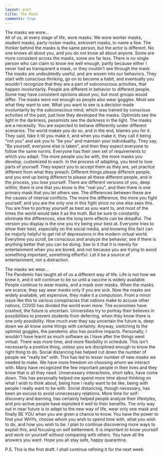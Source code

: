 ```yaml
---
layout: post
title: The Mask
comments: true
---
```


The masks we wore...  
All of us, at every stage of life, wore masks. We wore worker masks, student masks, party rocker masks, extrovert masks, to name a few. The thinker behind the masks is the same person, but the actor is different. No one knows all about you, and you do not know all about anyone. Some are more consistent across the masks, some are far less. There is no single person who can claim to know me well enough, partly because either I never had as transparent a mask, or they couldn't see through the mask. The masks are undoubtedly useful, and are woven into our behaviors. They start with conscious thinking, go on to become a habit, and eventually you wouldn't recognize that they are a part of subconscious activities, that happen involuntarily. People are different in behavior to different people. Some may have consistent opinions about you, but most groups would differ. The masks were not enough so people also wear goggles. Most see what they want to see. What you want to see is a decision made involuntarily by the subconscious mind, which was trained by conscious activities of  the past, just how they developed the masks. Optimists see the light in the darkness, pessimists see the darkness in the light. The masks are a necessity. You are expected to behave differently under different scenarios. The world makes you do so, and in the end, blames you for it. They said, fake it till you make it, and when you make it, they call it being "not you" and ask you to "be you" and maintain your individuality. They say, "Be yourself, everyone else is taken", and then they expect everyone to follow the same norms. Everyone has their own set of requirements to which you adapt. The more people you be with, the more masks you develop, customized to each. In the process of adapting, you tend to lose parts of yourself. They expect you to accept them as they are, yet practice different from what they preach. Different things please different people, and you end up being different to please all these different people, and in the process, you lose yourself. There are different versions of you, deep within, there is one that you know is the "real you", and then there is one primary mask that you let others see. The differences between these are the causes of internal conflicts. The more the difference, the more you fight yourself, and you are the only one in this fight since no one else sees this. You are free to portray yourself as best as you want to, and most of the times the world would take it as the truth. But be sure to constantly eliminate the differences, else the long term effects can be dreadful. The version you display is the one you try being your best at. Everyone tries to show their best, especially on the social media, and knowing this fact can be majorly helpful to get rid of depressions in the modern virtual world. Everytime you scroll, be conscious and analyze the behavior, see if there is anything better that you can be doing. See to it that it is merely for entertainment when you are bored, and not because you are trying to avoid something important, something effortful. Let it be a source of entertainment, not a distraction. 

The masks we wear...  
The Pandemic has taught all of us a different way of life. Life is not how we knew it, and it will continue to be so until a vaccine is widely available. People continue to wear masks, and a mask over masks. When the masks are scarce, they say wear masks only if you are sick. Now the masks are widely available, yet expensive, they make it a compulsion. From a minor issue like this to various conspiracies that nations make to accuse other nations, COVID has divided the world even more. The economies have crashed, the future is uncertain. Universities try to portray their believes in possibilities to prevent students from deferring, when they know there is one only possibility. How much ever they say uncertain the future is, deep down we all know some things with certainty. Anyway, switching to the optimist goggles, the pandemic also has positive impacts. Personally, I wouldn't have learnt as much software as I have after the things went virtual. There was more time, and more flexibility in schedule. This isn't necessarily a positive thing, unless you are disciplined enough to know the right thing to do. Social distancing has helped cut down the number of people we "really be" with. This has led to lesser number of new masks we needed to make. We have more freedom on choosing whom we interact with. Many have recognized the few important people in their lives and they know that is all they need. Unnecessary interactions, short talks, have come down. This has personally helped me spend more time about thinking on what I wish to think about, being how I really want to be like, being with people I really want to be with. Social distancing, though necessary, has been an excuse to avoid unnecessary relations. More time for self-discovery and learning, has certainly helped people analyze their lifestyles, and pro-active people have exploited it well to their benefits. The only way out in near future is to adapt to the new way of life, wear only one mask and finally BE YOU when you are given a chance to know. You have the power to find your WHYs, choose whom you wish to spend time with, what you wish to do, and how you wish to be. I plan to continue discovering more ways to exploit this, and focusing on self betterment. It is important to know yourself and work on yourself without comparing with others. You have all the answers you want. Hope you all stay safe, happy quarantine.

P.S. This is the first draft. I shall continue refining it for the next week.